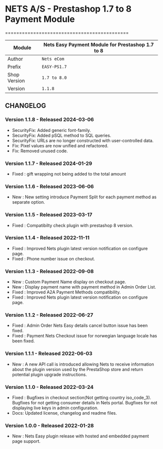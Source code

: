 # NETS A/S - Prestashop 1.7 to 8 Payment Module
============================================

|Module | Nets Easy Payment Module for Prestashop 1.7 to 8
|------|----------
|Author | `Nets eCom`
|Prefix | `EASY-PS1.7`
|Shop Version | `1.7 to 8.0`
|Version | `1.1.8`

## CHANGELOG

### Version 1.1.8 - Released 2024-03-06
* SecurityFix: Added generic font-family.
* SecurityFix: Added pSQL method to SQL queries.
* SecurityFix: URLs are no longer constructed with user-controlled data.
* Fix: Pixel values are now unified and refactored.
* Fix: Removed unused code.

### Version 1.1.7 - Released 2024-01-29
* Fixed : gift wrapping not being added to the total amount

### Version 1.1.6 - Released 2023-06-06
* New : New setting introduce Payment Split for each payment method as separate option.

### Version 1.1.5 - Released 2023-03-17
* Fixed : Compatibilty check plugin with prestashop 8 version.

### Version 1.1.4 - Released 2022-11-11
* Fixed : Improved Nets plugin latest version notification on configure page.
* Fixed : Phone number issue on checkout.


### Version 1.1.3 - Released 2022-09-08
* New : Custom Payment Name display on checkout page.
* New : Display payment name with payment method in Admin Order List.
* Fixed : Improved A2A Payment Methods compatibility.
* Fixed : Improved Nets plugin latest version notification on configure page.

### Version 1.1.2 - Released 2022-06-27
* Fixed : Admin Order Nets Easy details cancel button issue has been fixed.
* Fixed : Payment Nets Checkout issue for norwegian language locale has been fixed.

### Version 1.1.1 - Released 2022-06-03
* New : A new API call is introduced allowing Nets to receive information about the plugin version used by the PrestaShop store and return potential plugin upgrade instructions.

### Version 1.1.0 - Released 2022-03-24
* Fixed : Bugfixes in checkout section(Not getting country iso_code_3).
		  Bugfixes for not getting consumer details in Nets portal.
		  Bugfixes for not displaying live keys in admin configuration.
* Docs: Updated license, changelog and readme files.

### Version 1.0.0 - Released 2022-01-28
* New : Nets Easy plugin release with hosted and embedded payment page support.
